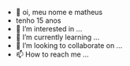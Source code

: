 - 👋 oi, meu nome e matheus
- tenho 15 anos 
- 👀 I’m interested in ...
- 🌱 I’m currently learning ...
- 💞️ I’m looking to collaborate on ...
- 📫 How to reach me ...

<!---
fofâo is a ✨ special ✨ repository because its `README.md` (this file) appears on your GitHub profile.
You can click the Preview link to take a look at your changes.
--->
